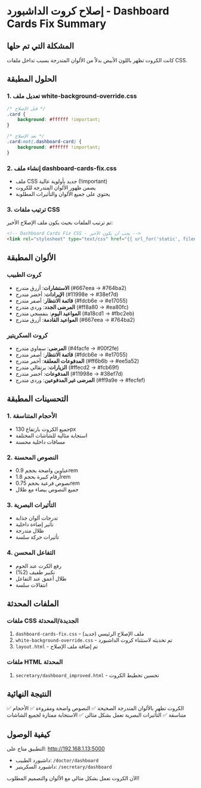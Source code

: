 # إصلاح كروت الداشبورد - Dashboard Cards Fix Summary

## المشكلة التي تم حلها
كانت الكروت تظهر باللون الأبيض بدلاً من الألوان المتدرجة بسبب تداخل ملفات CSS.

## الحلول المطبقة

### 1. تعديل ملف white-background-override.css
```css
/* قبل الإصلاح */
.card {
    background: #ffffff !important;
}

/* بعد الإصلاح */
.card:not(.dashboard-card) {
    background: #ffffff !important;
}
```

### 2. إنشاء ملف dashboard-cards-fix.css
- ملف CSS جديد بأولوية عالية (!important)
- يضمن ظهور الألوان المتدرجة للكروت
- يحتوي على جميع الألوان والتأثيرات المطلوبة

### 3. ترتيب ملفات CSS
تم ترتيب الملفات بحيث يكون ملف الإصلاح الأخير:
```html
<!-- Dashboard Cards Fix CSS - يجب أن يكون الأخير -->
<link rel="stylesheet" type="text/css" href="{{ url_for('static', filename='css/dashboard-cards-fix.css') }}">
```

## الألوان المطبقة

### كروت الطبيب
- **الاستشارات**: أزرق متدرج (#667eea → #764ba2)
- **الإيرادات**: أخضر متدرج (#11998e → #38ef7d)
- **قائمة الانتظار**: أصفر متدرج (#fdcb6e → #e17055)
- **المرضى الجدد**: وردي متدرج (#ff8a80 → #ea80fc)
- **المواعيد اليوم**: بنفسجي متدرج (#a18cd1 → #fbc2eb)
- **المواعيد القادمة**: أزرق متدرج (#667eea → #764ba2)

### كروت السكريتير
- **المرضى**: سماوي متدرج (#4facfe → #00f2fe)
- **قائمة الانتظار**: أصفر متدرج (#fdcb6e → #e17055)
- **المدفوعات المعلقة**: أحمر متدرج (#ff6b6b → #ee5a52)
- **الزيارات**: برتقالي متدرج (#ffecd2 → #fcb69f)
- **المدفوعات**: أخضر متدرج (#11998e → #38ef7d)
- **المرضى غير المدفوعين**: وردي متدرج (#ff9a9e → #fecfef)

## التحسينات المطبقة

### 1. الأحجام المتناسقة
- جميع الكروت بارتفاع 130px
- استجابة مثالية للشاشات المختلفة
- مسافات داخلية محسنة

### 2. النصوص المحسنة
- عناوين واضحة بحجم 0.9rem
- أرقام كبيرة بحجم 1.8rem
- نصوص فرعية بحجم 0.75rem
- جميع النصوص بيضاء مع ظلال

### 3. التأثيرات البصرية
- تدرجات ألوان جذابة
- تأثير إضاءة داخلية
- ظلال متدرجة
- تأثيرات حركة سلسة

### 4. التفاعل المحسن
- رفع الكرت عند الحوم
- تكبير طفيف (2%)
- ظلال أعمق عند التفاعل
- انتقالات سلسة

## الملفات المحدثة

### ملفات CSS الجديدة/المحدثة
1. `dashboard-cards-fix.css` - ملف الإصلاح الرئيسي (جديد)
2. `white-background-override.css` - تم تحديثه لاستثناء كروت الداشبورد
3. `layout.html` - تم إضافة ملف الإصلاح

### ملفات HTML المحدثة
1. `secretary/dashboard_improved.html` - تحسين تخطيط الكروت

## النتيجة النهائية
✅ الكروت تظهر بالألوان المتدرجة الصحيحة
✅ النصوص واضحة ومقروءة
✅ الأحجام متناسقة
✅ التأثيرات البصرية تعمل بشكل مثالي
✅ الاستجابة ممتازة لجميع الشاشات

## كيفية الوصول
التطبيق متاح على: http://192.168.1.13:5000
- داشبورد الطبيب: `/doctor/dashboard`
- داشبورد السكريتير: `/secretary/dashboard`

الآن الكروت تعمل بشكل مثالي مع الألوان والتصميم المطلوب!